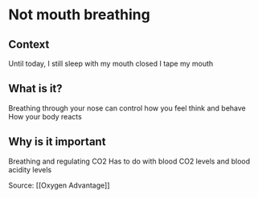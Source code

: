# Not mouth breathing

## Context

Until today, I still sleep with my mouth closed
I tape my mouth

## What is it?

Breathing through your nose 
can control how you feel think and behave
How your body reacts

## Why is it important

Breathing and regulating CO2
Has to do with blood CO2 levels
and blood acidity levels

Source:
[[Oxygen Advantage]]